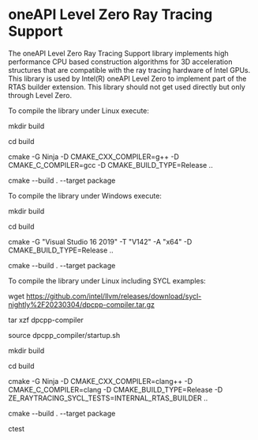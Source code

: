 
oneAPI Level Zero Ray Tracing Support
=====================================

The oneAPI Level Zero Ray Tracing Support library implements high
performance CPU based construction algorithms for 3D acceleration
structures that are compatible with the ray tracing hardware of
Intel GPUs. This library is used by Intel(R) oneAPI Level Zero
to implement part of the RTAS builder extension. This
library should not get used directly but only through Level Zero.


To compile the library under Linux execute:

  mkdir build
  
  cd build
  
  cmake -G Ninja -D CMAKE_CXX_COMPILER=g++ -D CMAKE_C_COMPILER=gcc -D CMAKE_BUILD_TYPE=Release ..

  cmake --build . --target package


To compile the library under Windows execute:

  mkdir build

  cd build

  cmake -G "Visual Studio 16 2019" -T "V142" -A "x64" -D CMAKE_BUILD_TYPE=Release ..

  cmake --build . --target package


To compile the library under Linux including SYCL examples:

  wget https://github.com/intel/llvm/releases/download/sycl-nightly%2F20230304/dpcpp-compiler.tar.gz
  
  tar xzf dpcpp-compiler
  
  source dpcpp_compiler/startup.sh

  mkdir build

  cd build
  
  cmake -G Ninja -D CMAKE_CXX_COMPILER=clang++ -D CMAKE_C_COMPILER=clang -D CMAKE_BUILD_TYPE=Release -D ZE_RAYTRACING_SYCL_TESTS=INTERNAL_RTAS_BUILDER ..

  cmake --build . --target package

  ctest

